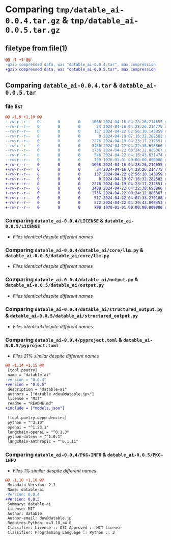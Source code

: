 # Comparing `tmp/datable_ai-0.0.4.tar.gz` & `tmp/datable_ai-0.0.5.tar.gz`

## filetype from file(1)

```diff
@@ -1 +1 @@
-gzip compressed data, was "datable_ai-0.0.4.tar", max compression
+gzip compressed data, was "datable_ai-0.0.5.tar", max compression
```

## Comparing `datable_ai-0.0.4.tar` & `datable_ai-0.0.5.tar`

### file list

```diff
@@ -1,9 +1,10 @@
--rw-r--r--   0        0        0     1068 2024-04-16 04:28:26.214655 datable_ai-0.0.4/LICENSE
--rw-r--r--   0        0        0       24 2024-04-16 04:28:26.214775 datable_ai-0.0.4/README.md
--rw-r--r--   0        0        0      137 2024-04-22 02:56:10.143859 datable_ai-0.0.4/datable_ai/__init__.py
--rw-r--r--   0        0        0        0 2024-04-19 07:16:32.282582 datable_ai-0.0.4/datable_ai/core/__init__.py
--rw-r--r--   0        0        0     2276 2024-04-19 04:23:17.212551 datable_ai-0.0.4/datable_ai/core/llm.py
--rw-r--r--   0        0        0     3480 2024-04-22 04:22:38.693866 datable_ai-0.0.4/datable_ai/output.py
--rw-r--r--   0        0        0     1736 2024-04-22 00:24:12.885367 datable_ai-0.0.4/datable_ai/structured_output.py
--rw-r--r--   0        0        0      546 2024-04-22 04:16:43.631474 datable_ai-0.0.4/pyproject.toml
--rw-r--r--   0        0        0      790 1970-01-01 00:00:00.000000 datable_ai-0.0.4/PKG-INFO
+-rw-r--r--   0        0        0     1068 2024-04-16 04:28:26.214655 datable_ai-0.0.5/LICENSE
+-rw-r--r--   0        0        0       24 2024-04-16 04:28:26.214775 datable_ai-0.0.5/README.md
+-rw-r--r--   0        0        0      137 2024-04-22 02:56:10.143859 datable_ai-0.0.5/datable_ai/__init__.py
+-rw-r--r--   0        0        0        0 2024-04-19 07:16:32.282582 datable_ai-0.0.5/datable_ai/core/__init__.py
+-rw-r--r--   0        0        0     2276 2024-04-19 04:23:17.212551 datable_ai-0.0.5/datable_ai/core/llm.py
+-rw-r--r--   0        0        0     3480 2024-04-22 04:22:38.693866 datable_ai-0.0.5/datable_ai/output.py
+-rw-r--r--   0        0        0     1736 2024-04-22 00:24:12.885367 datable_ai-0.0.5/datable_ai/structured_output.py
+-rw-r--r--   0        0        0      517 2024-04-22 04:07:33.279168 datable_ai-0.0.5/models.json
+-rw-r--r--   0        0        0      572 2024-04-22 04:29:43.899453 datable_ai-0.0.5/pyproject.toml
+-rw-r--r--   0        0        0      790 1970-01-01 00:00:00.000000 datable_ai-0.0.5/PKG-INFO
```

### Comparing `datable_ai-0.0.4/LICENSE` & `datable_ai-0.0.5/LICENSE`

 * *Files identical despite different names*

### Comparing `datable_ai-0.0.4/datable_ai/core/llm.py` & `datable_ai-0.0.5/datable_ai/core/llm.py`

 * *Files identical despite different names*

### Comparing `datable_ai-0.0.4/datable_ai/output.py` & `datable_ai-0.0.5/datable_ai/output.py`

 * *Files identical despite different names*

### Comparing `datable_ai-0.0.4/datable_ai/structured_output.py` & `datable_ai-0.0.5/datable_ai/structured_output.py`

 * *Files identical despite different names*

### Comparing `datable_ai-0.0.4/pyproject.toml` & `datable_ai-0.0.5/pyproject.toml`

 * *Files 21% similar despite different names*

```diff
@@ -1,14 +1,15 @@
 [tool.poetry]
 name = "datable-ai"
-version = "0.0.4"
+version = "0.0.5"
 description = "datable-ai"
 authors = ["datable <dev@datable.jp>"]
 license = "MIT"
 readme = "README.md"
+include = ["models.json"]
 
 [tool.poetry.dependencies]
 python = "^3.10"
 openai = "^1.23.1"
 langchain-openai = "^0.1.3"
 python-dotenv = "^1.0.1"
 langchain-anthropic = "^0.1.11"
```

### Comparing `datable_ai-0.0.4/PKG-INFO` & `datable_ai-0.0.5/PKG-INFO`

 * *Files 1% similar despite different names*

```diff
@@ -1,10 +1,10 @@
 Metadata-Version: 2.1
 Name: datable-ai
-Version: 0.0.4
+Version: 0.0.5
 Summary: datable-ai
 License: MIT
 Author: datable
 Author-email: dev@datable.jp
 Requires-Python: >=3.10,<4.0
 Classifier: License :: OSI Approved :: MIT License
 Classifier: Programming Language :: Python :: 3
```

